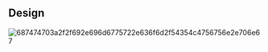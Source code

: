## Design 
 
![687474703a2f2f692e696d6775722e636f6d2f54354c4756756e2e706e67](https://user-images.githubusercontent.com/94304459/144237360-494acacd-d357-4474-9899-1003be1aa949.png)
